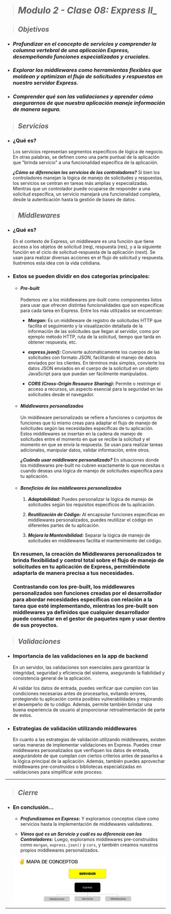 ># ***Modulo 2 - Clase 08: Express II_***

> ## ***Objetivos***

* ### *Profundizar en el concepto de servicios y comprender la columna vertebral de una aplicación Express, desempeñando funciones especializadas y cruciales.*

* ### *Explorar los middlewares como herramientas flexibles que moldean y optimizan el flujo de solicitudes y respuestas en nuestro servidor Express.*

* ### *Comprender qué son las validaciones y aprender cómo asegurarnos de que nuestra aplicación maneje información de manera segura.* 

> ## ***Servicios***

* ### **¿Qué es?**
    
    Los servicios representan segmentos específicos de lógica de negocio. En otras palabras, se definen como una parte puntual de la aplicación que "brinda servicio" a una funcionalidad específica de la aplicación.

    ***¿Cómo se diferencian los servicios de los controladores?*** Si bien los controladores manejan la lógica de manejo de solicitudes y respuestas, los servicios se centran en tareas más amplias y especializadas. Mientras que un controlador puede ocuparse de responder a una solicitud específica, un servicio manejará una funcionalidad completa, desde la autenticación hasta la gestión de bases de datos.

> ## ***Middlewares***

* ### **¿Qué es?**

    En el contexto de Express, un middleware es una función que tiene acceso a los objetos de solicitud (req), respuesta (res), y a la siguiente función en el ciclo de solicitud-respuesta de la aplicación (next). Se usan para realizar diversas acciones en el flujo de solicitud y respuesta. Ilustremos esta idea con la vida cotidiana. 

* ### **Estos se pueden dividir en dos categorías principales:**

  * #### ***Pre-built***

    Podemos ver a los middlewares pre-built como componentes listos para usar que ofrecen distintas funcionalidades que son específicas para cada tarea en Express. Entre los más utilizados se encuentran:
    
    * ***Morgan:*** Es un middleware de registro de solicitudes HTTP que facilita el seguimiento y la visualización detallada de la información de las solicitudes que llegan al servidor, como por ejemplo método HTTP, ruta de la solicitud, tiempo que tarda en obtener respuesta, etc.

    * ***express.json():*** Convierte automáticamente los cuerpos de las solicitudes con formato JSON, facilitando el manejo de datos enviados por los clientes. En términos más simples, convierte los datos JSON enviados en el cuerpo de la solicitud en un objeto JavaScript para que puedan ser fácilmente manipulados.

    * ***CORS (Cross-Origin Resource Sharing):*** Permite o restringe el acceso a recursos, un aspecto esencial para la seguridad en las solicitudes desde el navegador.

  * #### ***Middlewares personalizados***
    
    Un middleware personalizado se refiere a funciones o conjuntos de funciones que tú mismo creas para adaptar el flujo de manejo de solicitudes según las necesidades específicas de tu aplicación. Estos middlewares se insertan en la cadena de manejo de solicitudes entre el momento en que se recibe la solicitud y el momento en que se envía la respuesta. Se usan para realizar tareas adicionales, manipular datos, validar información, entre otros.

    ***¿Cuándo usar middleware personalizado?*** En situaciones donde los middlewares pre-built no cubren exactamente lo que necesitas o cuando deseas una lógica de manejo de solicitudes específica para tu aplicación.

   * #### ***Beneficios de los middlewares personalizados***
    
      1. ***Adaptabilidad:*** Puedes personalizar la lógica de manejo de solicitudes según los requisitos específicos de tu aplicación.

      2. ***Reutilización de Código:*** Al encapsular funciones específicas en middlewares personalizados, puedes reutilizar el código en diferentes partes de tu aplicación.

      3. ***Mejora la Mantenibilidad:*** Separar la lógica de manejo de solicitudes en middlewares facilita el mantenimiento del código.
    
   ### En resumen, la creación de Middlewares personalizados te brinda flexibilidad y control total sobre el flujo de manejo de solicitudes en tu aplicación de Express, permitiéndote adaptarla de manera precisa a tus necesidades.

   ### Contrastando con los pre-built, los middlewares personalizados son funciones creadas por el desarrollador para abordar necesidades específicas con relación a la tarea que esté implementando, mientras los pre-built son middlewares ya definidos que cualquier desarrollador puede consultar en el gestor de paquetes npm y usar dentro de sus proyectos.

> ## ***Validaciones***
* ### **Importancia de las validaciones en la app de backend**

    En un servidor, las validaciones son esenciales para garantizar la integridad, seguridad y eficiencia del sistema, asegurando la fiabilidad y consistencia general de la aplicación.

    Al validar los datos de entrada, puedes verificar que cumplen con las condiciones necesarias antes de procesarlos, evitando errores, protegiendo tu aplicación contra posibles vulnerabilidades y mejorando el desempeño de tu código. Además, permite también brindar una buena experiencia de usuario al proporcionar retroalimentación de parte de estos.

* ### **Estrategias de validación utilizando middlewares**

    En cuanto a las estrategias de validación utilizando middlewares, existen varias maneras de implementar validaciones en Express. Puedes crear middlewares personalizados que verifiquen los datos de entrada, asegurándote de que cumplan con ciertos criterios antes de pasarlos a la lógica principal de la aplicación. Además, también puedes aprovechar middlewares pre-construidos o bibliotecas especializadas en validaciones para simplificar este proceso.
***
> ## ***Cierre***

* ### **En conclusión...**

  * ***Profundizamos en Express:*** Y exploramos conceptos clave como servicios hasta la implementación de middlewares validadores.

  * ***Vimos qué es un Servicio y cuál es su diferencia con los Controladores:*** Luego, exploramos middlewares pre-construidos como `morgan`, `express.json()` y `cors`, y también creamos nuestros propios middlewares personalizados.

  ![ExpressII](./cierreExpressII.png)
***